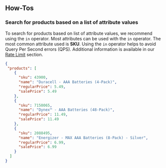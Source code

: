 ## How-Tos
### Search for products based on a list of attribute values
To search for products based on list of attribute values, we recommend using the `in` operator. Most attributes can be used with the `in` operator. The most common attribute used is **SKU**. Using the <code>in</code> operator helps to avoid Query Per Second errors (QPS). Additional information is available in our <a href="http://developer.bestbuy.com/legal#operationalPolicy">Rate Limit</a> section. 

```json
{
 "products": [
    {
      "sku": 43900,
      "name": "Duracell - AAA Batteries (4-Pack)",
      "regularPrice": 5.49,
      "salePrice": 5.49
    },
    {
      "sku": 7150065,
      "name": "Dynex™ - AAA Batteries (48-Pack)",
      "regularPrice": 11.49,
      "salePrice": 11.49
    },
    {
      "sku": 2088495,
      "name": "Energizer - MAX AAA Batteries (8-Pack) - Silver",
      "regularPrice": 6.99,
      "salePrice": 6.99
    }
  ]
}
```